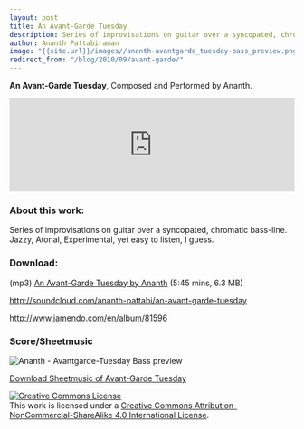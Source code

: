 ```yaml
--- 
layout: post 
title: An Avant-Garde Tuesday 
description: Series of improvisations on guitar over a syncopated, chromatic bass-line. Jazzy. Atonal. Experimental.
author: Ananth Pattabiraman
image: "{{site.url}}/images//ananth-avantgarde_tuesday-bass_preview.png"
redirect_from: "/blog/2010/09/avant-garde/"
--- 
```


**An Avant-Garde Tuesday**, Composed and Performed by Ananth.

<iframe width="100%" height="166" scrolling="no" frameborder="no" src="https://w.soundcloud.com/player/?url=https%3A//api.soundcloud.com/tracks/8043164&amp;color=333333&amp;auto_play=false&amp;hide_related=false&amp;show_comments=true&amp;show_user=true&amp;show_reposts=false"></iframe>

<!-- Image redundant. Soundcloud player already show it
![Avantgarde Tuesday]({{site.url}}/images/avatgardetuesday.png "avatgardetuesday")
-->

### About this work:

Series of improvisations on guitar over a syncopated, chromatic bass-line. Jazzy, Atonal, Experimental, yet easy to listen, I guess.

### Download:

(mp3) [An Avant-Garde Tuesday by Ananth]({{site.url}}/download/music/ananth-avant_garde_tuesday.mp3) (5:45 mins, 6.3 MB)

<http://soundcloud.com/ananth-pattabi/an-avant-garde-tuesday>

<http://www.jamendo.com/en/album/81596>

### Score/Sheetmusic

<img class="img-responsive" src="{{site.url}}/images//ananth-avantgarde_tuesday-bass_preview.png" alt="Ananth - Avantgarde-Tuesday Bass preview" />

[Download Sheetmusic of Avant-Garde Tuesday](http://imslp.org/wiki/An_Avant-Garde_Tuesday_%28Pattabiraman,_Ananth%29)

<a rel="license" href="http://creativecommons.org/licenses/by-nc-sa/4.0/"><img alt="Creative Commons License" style="border-width:0" src="https://i.creativecommons.org/l/by-nc-sa/4.0/80x15.png" /></a><br />This work is licensed under a <a rel="license" href="http://creativecommons.org/licenses/by-nc-sa/4.0/">Creative Commons Attribution-NonCommercial-ShareAlike 4.0 International License</a>.
